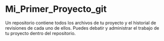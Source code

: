 # Mi_Primer_Proyecto_git
Un repositorio contiene todos los archivos de tu proyecto y el historial de revisiones de cada uno de ellos. Puedes debatir y administrar el trabajo de tu proyecto dentro del repositorio.
